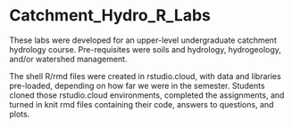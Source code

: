 # Catchment_Hydro_R_Labs

These labs were developed for an upper-level undergraduate catchment hydrology course. Pre-requisites were soils and hydrology, hydrogeology, and/or watershed management.

The shell R/rmd files were created in rstudio.cloud, with data and libraries pre-loaded, depending on how far we were in the semester. Students cloned those rstudio.cloud environments, completed the assignments, and turned in knit rmd files containing their code, answers to questions, and plots.
